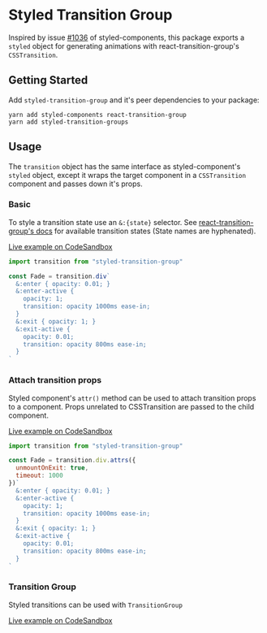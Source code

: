 Styled Transition Group
===

Inspired by issue [#1036](https://github.com/styled-components/styled-components/issues/1036) of styled-components, this package exports a `styled` object for generating animations with react-transition-group's `CSSTransition`.

Getting Started
---

Add `styled-transition-group` and it's peer dependencies to your package:

```shell
yarn add styled-components react-transition-group
yarn add styled-transition-groups
```

Usage
---

The `transition` object has the same interface as styled-component's `styled` object, except it wraps the target component in a `CSSTransition` component and passes down it's props.

### Basic

To style a transition state use an `&:{state}` selector. See [react-transition-group's docs](https://reactcommunity.org/react-transition-group/#CSSTransition-prop-classNames) for available transition states (State names are hyphenated).

[Live example on CodeSandbox](https://stackblitz.com/edit/01-styled-transition-group?file=Fade.js)

```jsx
import transition from "styled-transition-group"

const Fade = transition.div`
  &:enter { opacity: 0.01; }
  &:enter-active {
    opacity: 1;
    transition: opacity 1000ms ease-in;
  }
  &:exit { opacity: 1; }
  &:exit-active {
    opacity: 0.01;
    transition: opacity 800ms ease-in;
  }
`
```

### Attach transition props

Styled component's `attr()` method can be used to attach transition props to a component. Props unrelated to CSSTransition are passed to the child component.

[Live example on CodeSandbox](https://stackblitz.com/edit/02-styled-transition-group?file=Fade.js)

```jsx
import transition from "styled-transition-group"

const Fade = transition.div.attrs({
  unmountOnExit: true,
  timeout: 1000
})`
  &:enter { opacity: 0.01; }
  &:enter-active {
    opacity: 1;
    transition: opacity 1000ms ease-in;
  }
  &:exit { opacity: 1; }
  &:exit-active {
    opacity: 0.01;
    transition: opacity 800ms ease-in;
  }
`
```

### Transition Group

Styled transitions can be used with `TransitionGroup`

[Live example on CodeSandbox](https://stackblitz.com/edit/03-styled-transition-group?file=Fade.js)
